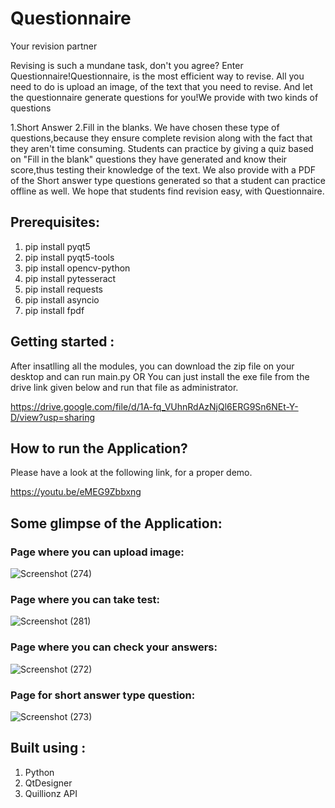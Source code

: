 # Questionnaire
Your revision partner

Revising is such a mundane task, don't you agree? Enter Questionnaire!Questionnaire, is the most efficient way to revise. All you need to do is upload an image, of the text that you need to revise. And let the questionnaire generate questions for you!We provide with two kinds of questions 

1.Short Answer
2.Fill in the blanks.
We have chosen these type of questions,because they ensure complete revision along with the fact that they aren't time consuming.
Students can practice by giving a quiz based on "Fill in the blank" questions they have generated and know their score,thus testing their knowledge of the text.
We also provide with a PDF of the Short answer type questions generated so that a student can practice offline as well.
We hope that students find revision easy, with Questionnaire.

## Prerequisites:
1. pip install pyqt5
2. pip install pyqt5-tools
3. pip install opencv-python
4. pip install pytesseract
5. pip install requests
6. pip install asyncio
7. pip install fpdf

## Getting started :
After insatlling all the modules, you can download the zip file on your desktop and can run main.py
OR
You can just install the exe file from the drive link given below and run that file as administrator.

https://drive.google.com/file/d/1A-fq_VUhnRdAzNjQl6ERG9Sn6NEt-Y-D/view?usp=sharing

## How to run the Application?
Please have a look at the  following link, for a proper demo.

https://youtu.be/eMEG9Zbbxng

## Some glimpse of the Application:

### Page where you can upload image:
![Screenshot (274)](https://user-images.githubusercontent.com/54696902/92317940-ab7f7500-f023-11ea-9031-0a72ee4e26e4.png)

### Page where you can take test:
![Screenshot (281)](https://user-images.githubusercontent.com/54696902/92318200-6c9eee80-f026-11ea-9e61-80501b01a5e7.png)

### Page where you can check your answers:
![Screenshot (272)](https://user-images.githubusercontent.com/54696902/92318048-9a833380-f024-11ea-8148-5194b4f88230.png)

### Page for short answer type question:
![Screenshot (273)](https://user-images.githubusercontent.com/54696902/92317951-b9cd9100-f023-11ea-806f-d1fca8e26126.png)




## Built using : 
1. Python
2. QtDesigner
3. Quillionz API




